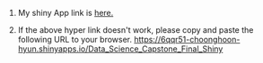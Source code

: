 1. My shiny App link is [here.](https://6qqr51-choonghoon-hyun.shinyapps.io/Data_Science_Capstone_Final_Shiny)

2. If the above hyper link doesn't work, please copy and paste the following URL to your browser. 
https://6qqr51-choonghoon-hyun.shinyapps.io/Data_Science_Capstone_Final_Shiny
